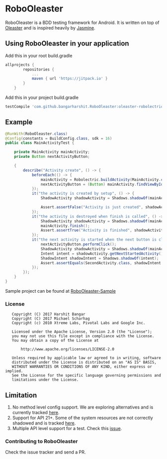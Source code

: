 # RoboOleaster
RoboOleaster is a BDD testing framework for Android. It is written on top of [Oleaster](https://github.com/mscharhag/oleaster) 
and is inspired heavily by [Jasmine](https://github.com/jasmine/jasmine).

## Using RoboOleaster in your application

Add this in your root build.gradle
```groovy
allprojects {
		repositories {
			...
			maven { url 'https://jitpack.io' }
		}
	}
```
Add this in your project build.gradle
```groovy
testCompile 'com.github.bangarharshit.RoboOleaster:oleaster-robolectric:0.2.1'
```

## Example
```java
@RunWith(RoboOleaster.class)
@Config(constants = BuildConfig.class, sdk = 16)
public class MainActivityTest {

    private MainActivity mainActivity;
    private Button nextActivityButton;

    {
        describe("Activity create", () -> {
            beforeEach(() -> {
                mainActivity = Robolectric.buildActivity(MainActivity.class).create().get();
                nextActivityButton = (Button) mainActivity.findViewById(R.id.next_activity_click);
            });
            it("the activity is created by setup", () -> {
                ShadowActivity shadowActivity = Shadows.shadowOf(mainActivity);

                Assert.assertFalse("Activity is just created", shadowActivity.isFinishing());
            });
            it("the activity is destroyed when finish is called", () -> {
                ShadowActivity shadowActivity = Shadows.shadowOf(mainActivity);
                mainActivity.finish();
                Assert.assertTrue("Activity is finished", shadowActivity.isFinishing());
            });
            it("the next activity is started when the next button is clicked", () -> {
                nextActivityButton.performClick();
                ShadowActivity shadowActivity = Shadows.shadowOf(mainActivity);
                Intent intent = shadowActivity.getNextStartedActivity();
                ShadowIntent shadowIntent = Shadows.shadowOf(intent);
                Assert.assertEquals(SecondActivity.class, shadowIntent.getIntentClass());
            });
        });
    }
}
```

Sample project can be found at [RoboOleaster-Sample](https://github.com/bangarharshit/RoboOleaster-Sample)

### License
```
   Copyright (C) 2017 Harshit Bangar
   Copyright (C) 2017 Michael Scharhag
   Copyright (c) 2010 Xtreme Labs, Pivotal Labs and Google Inc.

   Licensed under the Apache License, Version 2.0 (the "License");
   you may not use this file except in compliance with the License.
   You may obtain a copy of the License at

       http://www.apache.org/licenses/LICENSE-2.0

   Unless required by applicable law or agreed to in writing, software
   distributed under the License is distributed on an "AS IS" BASIS,
   WITHOUT WARRANTIES OR CONDITIONS OF ANY KIND, either express or implied.
   See the License for the specific language governing permissions and
   limitations under the License.
```

## Limitation
1. No method level config support. We are exploring alternatives and is currently tracked [here](https://github.com/bangarharshit/RoboOleaster/issues/1).
2. Support for API 21+. Some of the system resources are not correctly shadowed and is tracked [here](https://github.com/bangarharshit/RoboOleaster/issues/2).
3. Multiple API level support for a test. Check this [issue](https://github.com/bangarharshit/RoboOleaster/issues/3).

### Contributing to RoboOleaster
Check the issue tracker and send a PR.

